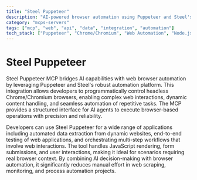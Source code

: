 ```yaml
---
title: "Steel Puppeteer"
description: "AI-powered browser automation using Puppeteer and Steel's platform for web scraping, testing, and workflow automation."
category: "mcps-servers"
tags: ["mcp", "web", "api", "data", "integration", "automation"]
tech_stack: ["Puppeteer", "Chrome/Chromium", "Web Automation", "Node.js", "JavaScript"]
---
```


# Steel Puppeteer

Steel Puppeteer MCP bridges AI capabilities with web browser automation by leveraging Puppeteer and Steel's robust automation platform. This integration allows developers to programmatically control headless Chrome/Chromium browsers, enabling complex web interactions, dynamic content handling, and seamless automation of repetitive tasks. The MCP provides a structured interface for AI agents to execute browser-based operations with precision and reliability.

Developers can use Steel Puppeteer for a wide range of applications including automated data extraction from dynamic websites, end-to-end testing of web applications, and orchestrating multi-step workflows that involve web interactions. The tool handles JavaScript rendering, form submissions, and user interactions, making it ideal for scenarios requiring real browser context. By combining AI decision-making with browser automation, it significantly reduces manual effort in web scraping, monitoring, and process automation projects.
